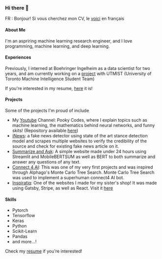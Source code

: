 ### Hi there 👋
FR : Bonjour! Si vous cherchez mon CV, le [voici](https://github.com/pooky1955/pooky1955/blob/main/James%20Liang%20CV%20FR.pdf) en français 
#### About Me
I'm an aspriring machine learning research engineer, and I love programming, machine learning, and deep learning.
#### Experiences
Previously, I interned at Boehringer Ingelheim as a data scientist for two years, and am currently working on a [project](https://utmist.gitlab.io/projects/audioresolution/) with UTMIST (University of Toronto Machine Intelligence Student Team)

If you're interested in my resume, [here](https://github.com/pooky1955/pooky1955/blob/main/James%20Liang%20CV.pdf) it is!

#### Projects
Some of the projects I'm proud of include
- My [Youtube](https://www.youtube.com/channel/UCYBfGYBuGvgM-gVU5bcfq2A) Channel: Pooky Codes, where I explain topics such as machine learning, the mathematics behind neural networks, and funny skits! (Repository available [here](https://github.com/pooky1955/pooky-coders-yt))
- [iNews](https://github.com/pooky1955/iNews): a fake news detector using state of the art stance detection model and scrapes multiple websites to verify the credibility of the source and check for existing fake news article on it.
- [Summarize and Ask](https://github.com/pooky1955/summarize-and-ask): A simple website made under 24 hours using Streamlit and MobileBERTSUM as well as BERT to both summarize and answer any questions of any text.
- [Connect 4 AI](https://github.com/pooky1955/connect4AI): This was one of my very first projects and was inspired through Alphago's Monte Carlo Tree Search. Monte Carlo Tree Search was used to implement a superhuman connect4 AI bot.
- [Inspiratiq](https://github.com/pooky1955/inspiratiq-shop): One of the websites I made for my sister's shop! It was made using Gatsby, Stripe, as well as React. Visit it [here](https://inspiratiq.com)


#### Skills
- Pytorch
- Tensorflow
- Keras
- Python
- Scikit-Learn
- Pandas
- and more...!

Check my [resume](https://github.com/pooky1955/pooky1955/blob/main/James%20Liang%20CV.pdf) if you're interested!

<!--
**pooky1955/pooky1955** is a ✨ _special_ ✨ repository because its `README.md` (this file) appears on your GitHub profile.

Here are some ideas to get you started:

- 🔭 I’m currently working on ...
- 🌱 I’m currently learning ...
- 👯 I’m looking to collaborate on ...
- 🤔 I’m looking for help with ...
- 💬 Ask me about ...
- 📫 How to reach me: ...
- 😄 Pronouns: ...
- ⚡ Fun fact: ...
-->
